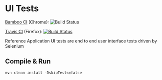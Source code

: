 # UI Tests

[Bamboo CI](https://ci.openmrs.org/browse/REFAPP-UI) (Chrome): ![Build Status](https://ci.openmrs.org/plugins/servlet/wittified/build-status/REFAPP-UI)


[Travis CI](https://travis-ci.org/github/openmrs/openmrs-distro-referenceapplication) (Firefox): [![Build Status](https://travis-ci.org/openmrs/openmrs-distro-referenceapplication.svg?branch=master)](https://travis-ci.org/openmrs/openmrs-contrib-qaframework/branches)

Reference Application UI tests are end to end user interface tests driven by Selenium

## Compile & Run
`mvn clean install -DskipTests=false`